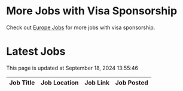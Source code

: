 # More Jobs with Visa Sponsorship

Check out [Europe Jobs](https://github.com/sureshparimi/europejobs#latest-jobs) for more jobs with visa sponsorship.

# Latest Jobs

This page is updated at September 18, 2024 13:55:46

| Job Title | Job Location | Job Link | Job Posted |
| --- | --- | --- | --- |
